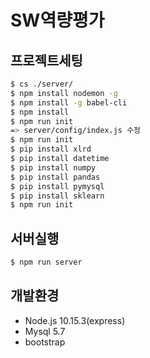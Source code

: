# SW역량평가


## 프로젝트세팅

``` sh
$ cs ./server/
$ npm install nodemon -g
$ npm install -g babel-cli
$ npm install
$ npm run init
=> server/config/index.js 수정
$ npm run init
$ pip install xlrd
$ pip install datetime
$ pip install numpy
$ pip install pandas
$ pip install pymysql
$ pip install sklearn
$ npm run init
```
## 서버실행
``` sh
$ npm run server
```

## 개발환경
* Node.js 10.15.3(express)
* Mysql 5.7
* bootstrap
